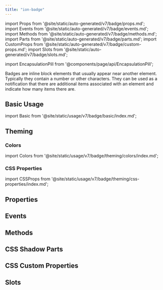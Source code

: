 ```yaml
---
title: "ion-badge"
---
```

import Props from '@site/static/auto-generated/v7/badge/props.md';
import Events from '@site/static/auto-generated/v7/badge/events.md';
import Methods from '@site/static/auto-generated/v7/badge/methods.md';
import Parts from '@site/static/auto-generated/v7/badge/parts.md';
import CustomProps from '@site/static/auto-generated/v7/badge/custom-props.md';
import Slots from '@site/static/auto-generated/v7/badge/slots.md';

<head>
  <title>Badges | ion-badge: iOS & Android App Notification Badge Icons</title>
  <meta name="description" content="Badges are inline block elements that appear near other elements on iOS & Android apps—use ion-badges as notifications that indicate how many items there are." />
</head>

import EncapsulationPill from '@components/page/api/EncapsulationPill';

<EncapsulationPill type="shadow" />

Badges are inline block elements that usually appear near another element. Typically they contain a number or other characters. They can be used as a notification that there are additional items associated with an element and indicate how many items there are.

## Basic Usage

import Basic from '@site/static/usage/v7/badge/basic/index.md';

<Basic />

## Theming

### Colors

import Colors from '@site/static/usage/v7/badge/theming/colors/index.md';

<Colors />

### CSS Properties

import CSSProps from '@site/static/usage/v7/badge/theming/css-properties/index.md';

<CSSProps />

## Properties
<Props />

## Events
<Events />

## Methods
<Methods />

## CSS Shadow Parts
<Parts />

## CSS Custom Properties
<CustomProps />

## Slots
<Slots />

